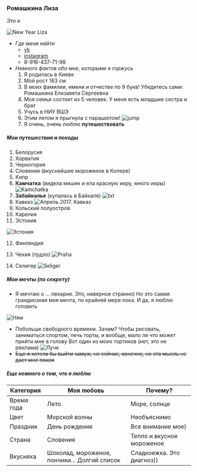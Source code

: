 ### Ромашкина Лиза
*Это я*

![New Year Liza](https://pp.userapi.com/c638517/v638517710/1c226/wxCjeqWgqVo.jpg)
* *Где меня найти*
    * [vk](https://vk.com/id146275710 "вконтакте")
    * [instagram](https://vk.com/away.php?to=http%3A%2F%2Finstagram.com%2Fl_kovrigsen&cc_key= "инстаграм")
    * 8-916-437-71-98
* *Немного фактов обо мне, которыми я горжусь*
    1. Я родилась в Киеве
    2. Мой рост 163 см
    3. В моих фамилии, имени и отчестве по 9 букв! Убедитесь сами: Ромашкина Елизавета Сергеевна
    4. Моя семья состоит из 5 человек. У меня есть младшие сестра и брат
    5. Учусь в НИУ ВШЭ
    6. Этим летом я прыгнула с парашютом!
    ![jump](https://pp.userapi.com/c841033/v841033710/680a/GADhys3NV4s.jpg "Штурмовики")
    7. Я очень, очень люблю **путешествовать**
##### Мои путешествия и походы

1. Белорусия 
2. Хорватия
3. Черногория
4. Словения (вкуснейшее мороженое в Копере)
5. Кипр
6. **Камчатка** (видела мишек и ела красную икру, много икры)
![Kamchatka](https://pp.userapi.com/c616831/v616831710/4d95/8zblwaLhWf0.jpg "2013. Я еще маленькая")
7. **Забайкалье** (купалась в Байкале)
![txt](https://pp.userapi.com/c616918/v616918710/19495/YMYVMkywBqY.jpg "Это не Байкал!")
8. Кавказ
![Апрель 2017. Кавказ](https://pp.userapi.com/c639516/v639516710/1ee0e/mSiYrhy7ho4.jpg "Черное море")
9. Кольский полуостров
10. Карелия
11. Эстония

![Эстония](https://pp.userapi.com/c837338/v837338710/1cb12/BxXpq-ZpfpI.jpg "Тарту")

12. Финляндия

13. Чехия (трдло)
![Praha](https://avatars.mds.yandex.net/get-pdb/38069/cd7120f0-c2f5-4a01-80ea-c74f80cfdef9/s800 "Это ооочень вкусно")
14. Селигер 
![Seliger](https://pp.userapi.com/c626817/v626817710/1c339/MCL1GBbA8nM.jpg "Селигер")

##### Мои мечты (по секрету)
* Я мечтаю о ... пекарне. Это, наверное странно) Но это самая грандиозная моя мечта, по крайней мере пока. И да, я люблю готовить

![Ням](https://pp.userapi.com/c841235/v841235428/5dd2c/rRH7PO9Prfk.jpg "Примерно так она будет выглядеть")
* Побольше свободного времени. Зачем? Чтобы рисовать, заниматься спортом, печь торты, и вообще, мало ли что может прийти мне в голову
Вот один из моих тортиков (нет, это не реклама)
![Луче](https://pp.userapi.com/c830409/v830409428/5540b/ZtKYj2rKAxY.jpg "шоколадный тортик для Лу")
* ~~Еще я хотела бы выйти замуж, не сейчас, конечно, но эта мысль не дает мне покоя~~

##### Еще немного о том, что я люблю
| Категория | Моя любовь | Почему?      |
|-----------|------------|--------------|
| Время года| Лето       | Море, солнце |
| Цвет      | Морской волны | Необъяснимо| 
| Праздник  | День рождения | Все внимание мое) |
| Страна | Словения | Тепло и вкусное мороженое|
| Вкусняха | Шоколад, мороженое, пончики... Долгий список | Сладкоежка. Это диагноз)) |


